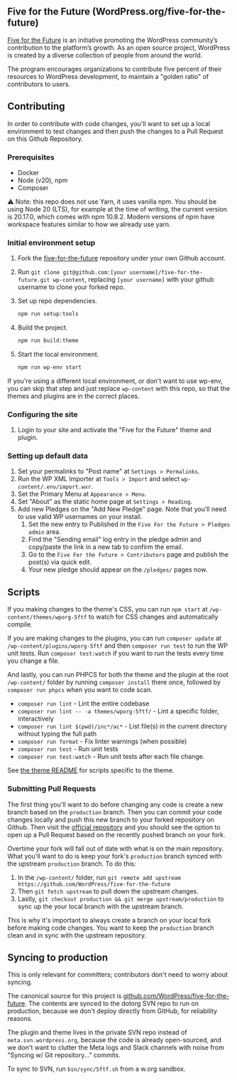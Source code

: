 ## Five for the Future (WordPress.org/five-for-the-future)

[Five for the Future](https://wordpress.org/five-for-the-future) is an initiative promoting the WordPress community’s contribution to the platform’s growth. As an open source project, WordPress is created by a diverse collection of people from around the world.

The program encourages organizations to contribute five percent of their resources to WordPress development, to maintain a "golden ratio" of contributors to users.


## Contributing

In order to contribute with code changes, you'll want to set up a local environment to test changes and then push the changes to a Pull Request on this Github Repository.


### Prerequisites

* Docker
* Node (v20), npm
* Composer

⚠️ Note: this repo does not use Yarn, it uses vanilla npm. You should be using Node 20 (LTS), for example at the time of writing, the current version is 20.17.0, which comes with npm 10.8.2. Modern versions of npm have workspace features similar to how we already use yarn.


### Initial environment setup

1. Fork the [five-for-the-future](https://github.com/WordPress/five-for-the-future) repository under your own Github account.
1. Run `git clone git@github.com:[your username]/five-for-the-future.git wp-content`, replacing `[your username]` with your github username to clone your forked repo.
1. Set up repo dependencies.

	```bash
	npm run setup:tools
	```

1. Build the project.

	```bash
	npm run build:theme
	```

1. Start the local environment.

	```bash
	npm run wp-env start
	```

If you're using a different local environment, or don't want to use wp-env, you can skip that step and just replace `wp-content` with this repo, so that the themes and plugins are in the correct places.


### Configuring the site

1. Login to your site and activate the "Five for the Future" theme and plugin.


### Setting up default data

1. Set your permalinks to "Post name" at `Settings > Permalinks`.
1. Run the WP XML Importer at `Tools > Import` and select `wp-content/.env/import.wxr`.
1. Set the Primary Menu at `Appearance > Menu`.
1. Set "About" as the static home page at `Settings > Reading`.
1. Add new Pledges on the "Add New Pledge" page. Note that you'll need to use valid WP usernames on your install.
	1. Set the new entry to Published in the `Five For the Future > Pledges admin` area.
	1. Find the "Sending email" log entry in the pledge admin and copy/paste the link in a new tab to confirm the email.
	1. Go to the `Five For the Future > Contributors` page and publish the post(s) via quick edit.
	1. Your new pledge should appear on the `/pledges/` pages now.


## Scripts

If you making changes to the theme's CSS, you can run `npm start` at `/wp-content/themes/wporg-5ftf` to watch for CSS changes and automatically compile.

If you are making changes to the plugins, you can run `composer update` at `/wp-content/plugins/wporg-5ftf` and then `composer run test` to run the WP unit tests. Run `composer test:watch` if you want to run the tests every time you change a file.

And lastly, you can run PHPCS for both the theme and the plugin at the root `/wp-content/` folder by running `composer install` there once, followed by `composer run phpcs` when you want to code scan.


* `composer run lint` - Lint the entire codebase
* `composer run lint -- -a themes/wporg-5ftf/` - Lint a specific folder, interactively
* `composer run lint $(pwd)/inc*/ac*` - List file(s) in the current directory without typing the full path
* `composer run format` - Fix linter warnings (when possible)
* `composer run test` - Run unit tests
* `composer run test:watch` - Run unit tests after each file change.

See [the theme README](./themes/wporg-5ftf/README.md) for scripts specific to the theme.



### Submitting Pull Requests

The first thing you'll want to do before changing any code is create a new branch based on the `production` branch. Then you can commit your code changes locally and push this new branch to your forked repository on Github. Then visit the [official repository](https://github.com/WordPress/five-for-the-future/) and you should see the option to open up a Pull Request based on the recently pushed branch on your fork.

Overtime your fork will fall out of date with what is on the main repository. What you'll want to do is keep your fork's `production` branch synced with the upstream `production` branch. To do this:

1) In the `/wp-content/` folder, run `git remote add upstream https://github.com/WordPress/five-for-the-future`
2) Then `git fetch upstream` to pull down the upstream changes.
3) Lastly, `git checkout production && git merge upstream/production` to sync up the your local branch with the upstream branch.

This is why it's important to always create a branch on your local fork before making code changes. You want to keep the `production` branch clean and in sync with the upstream repository.


## Syncing to production

This is only relevant for committers; contributors don't need to worry about syncing.

The canonical source for this project is [github.com/WordPress/five-for-the-future](https://github.com/WordPress/five-for-the-future). The contents are synced to the dotorg SVN repo to run on production, because we don't deploy directly from GitHub, for reliability reasons.

The plugin and theme lives in the private SVN repo instead of `meta.svn.wordpress.org`, because the code is already open-sourced, and we don't want to clutter the Meta logs and Slack channels with noise from "Syncing w/ Git repository..." commits.

To sync to SVN, run `bin/sync/5ftf.sh` from a w.org sandbox.
